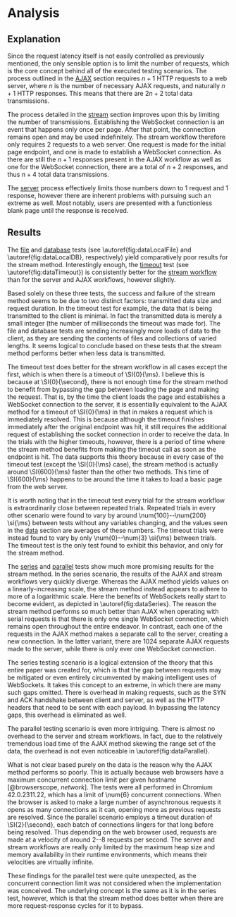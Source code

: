 # Analysis

## Explanation

Since the request latency itself is not easily controlled as previously mentioned, the only sensible option is to limit the number of requests, which is the core concept behind all of the executed testing scenarios.
The process outlined in the [AJAX](#ajax) section requires $n + 1$ HTTP requests to a web server, where $n$ is the number of necessary AJAX requests, and naturally $n + 1$ HTTP responses.
This means that there are $2n + 2$ total data transmissions.

The process detailed in the [stream](#stream) section improves upon this by limiting the number of transmissions.
Establishing the WebSocket connection is an event that happens only once per page.
After that point, the connection remains open and may be used indefinitely.
The stream workflow therefore only requires $2$ requests to a web server.
One request is made for the initial page endpoint, and one is made to establish a WebSocket connection.
As there are still the $n + 1$ responses present in the AJAX workflow as well as one for the WebSocket connection, there are a total of $n + 2$ responses, and thus $n + 4$ total data transmissions.

The [server](#server) process effectively limits those numbers down to $1$ request and $1$ response, however there are inherent problems with pursuing such an extreme as well.
Most notably, users are presented with a functionless blank page until the response is received.


## Results

The [file](#local-file) and [database](#local-database) tests (see \autoref{fig:dataLocalFile} and \autoref{fig:dataLocalDB}, respectively) yield comparatively poor results for the stream method.
Interestingly enough, the [timeout](#timeout) test (see \autoref{fig:dataTimeout}) is consistently better for the [stream workflow](#stream) than for the server and AJAX workflows, however slightly.

Based solely on these three tests, the success and failure of the stream method seems to be due to two distinct factors:   transmitted data size and request duration.
In the timeout test for example, the data that is being transmitted to the client is minimal.
In fact the transmitted data is merely a small integer (the number of milliseconds the timeout was made for).
The file and database tests are sending increasingly more loads of data to the client, as they are sending the contents of files and collections of varied lengths.
It seems logical to conclude based on these tests that the stream method performs better when less data is transmitted.

The timeout test does better for the stream workflow in all cases except the first, which is when there is a timeout of \SI{0}{\ms}.
I believe this is because at \SI{0}{\second}, there is not enough time for the stream method to benefit from bypassing the gap between loading the page and making the request.
That is, by the time the client loads the page and establishes a WebSocket connection to the server, it is essentially equivalent to the AJAX method for a timeout of \SI{0}{\ms} in that in makes a request which is immediately resolved.
This is because although the timeout finishes immediately after the original endpoint was hit, it still requires the additional request of establishing the socket connection in order to receive the data.
In the trials with the higher timeouts, however, there is a period of time where the stream method benefits from making the timeout call as soon as the endpoint is hit.
The data supports this theory because in every case of the timeout test (except the \SI{0}{\ms} case), the stream method is actually around \SI{600}{\ms} faster than the other two methods.
This time of \SI{600}{\ms} happens to be around the time it takes to load a basic page from the web server.

It is worth noting that in the timeout test every trial for the stream workflow is extraordinarily close between repeated trials.
Repeated trials in every other scenario were found to vary by around \num{100}--\num{200} \si{\ms} between tests without any variables changing, and the values seen in the [data](#data) section are averages of these numbers.
The timeout trials were instead found to vary by only \num{0}--\num{3} \si{\ms} between trials.
The timeout test is the only test found to exhibit this behavior, and only for the stream method.

The [series](#series) and [parallel](#parallel) tests show much more promising results for the stream method.
In the series scenario, the results of the AJAX and stream workflows very quickly diverge.
Whereas the AJAX method yields values on a linearly-increasing scale, the stream method instead appears to adhere to more of a logarithmic scale.
Here the benefits of WebSockets really start to become evident, as depicted in \autoref{fig:dataSeries}.
The reason the stream method performs so much better than AJAX when operating with serial requests is that there is only one single WebSocket connection, which remains open throughout the entire endeavor.
In contrast, each one of the requests in the AJAX method makes a separate call to the server, creating a new connection.
In the latter variant, there are 1024 separate AJAX requests made to the server, while there is only ever one WebSocket connection.

The series testing scenario is a logical extension of the theory that this entire paper was created for, which is that the gap between requests may be mitigated or even entirely circumvented by making intelligent uses of WebSockets.
It takes this concept to an extreme, in which there are many such gaps omitted.
There is overhead in making requests, such as the SYN and ACK handshake between client and server, as well as the HTTP headers that need to be sent with each payload.
In bypassing the latency gaps, this overhead is eliminated as well.

The parallel testing scenario is even more intriguing.
There is almost no overhead to the server and stream workflows.
In fact, due to the relatively tremendous load time of the AJAX method skewing the range set of the data, the overhead is not even noticeable in \autoref{fig:dataParallel}.

What is not clear based purely on the data is the reason why the AJAX method performs so poorly.
This is actually because web browsers have a maximum concurrent connection limit per given hostname [@browserscope, *network*].
The tests were all performed in Chromium 42.0.2311.22, which has a limit of \num{6} concurrent connections.
When the browser is asked to make a large number of asynchronous requests it opens as many connections as it can, opening more as previous requests are resolved.
Since the parallel scenario employs a timeout duration of \SI{2}{\second}, each batch of connections lingers for that long before being resolved.
Thus depending on the web browser used, requests are made at a velocity of around 2--8 requests per second.
The server and stream workflows are really only limited by the maximum heap size and memory availability in their runtime environments, which means their velocities are virtually infinite.

These findings for the parallel test were quite unexpected, as the concurrent connection limit was not considered when the implementation was conceived.
The underlying concept is the same as it is in the series test, however, which is that the stream method does better when there are more request-response cycles for it to bypass.
